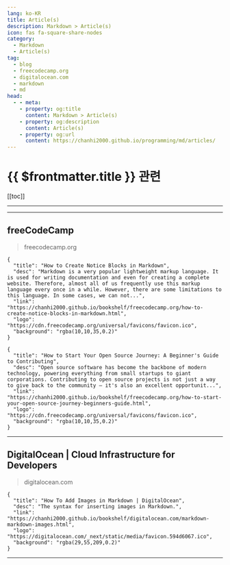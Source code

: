 ```yaml
---
lang: ko-KR
title: Article(s)
description: Markdown > Article(s)
icon: fas fa-square-share-nodes
category: 
  - Markdown
  - Article(s)
tag: 
  - blog
  - freecodecamp.org
  - digitalocean.com
  - markdown
  - md
head:
  - - meta:
    - property: og:title
      content: Markdown > Article(s)
    - property: og:description
      content: Article(s)
    - property: og:url
      content: https://chanhi2000.github.io/programming/md/articles/
---
```


# {{ $frontmatter.title }} 관련

<SiteInfo
  name="freeCodeCamp Programming Tutorials: Python, JavaScript, Git & More"
  desc="Browse thousands of programming tutorials written by experts. Learn Web Development, Data Science, DevOps, Security, and get developer career advice."
  url="https://freecodecamp.org/news/"
  logo="https://cdn.freecodecamp.org/universal/favicons/favicon.ico"
  preview="https://cdn.freecodecamp.org/platform/universal/fcc_meta_1920X1080-indigo.png"/>

<SiteInfo
  name="DigitalOcean | Cloud Infrastructure for Developers"
  desc="An ocean of simple, scalable cloud solutions."
  url="https://digitalocean.com/community/tutorials?sort_by=oldest"
  logo="https://digitalocean.com/_next/static/media/favicon.594d6067.ico"
  preview="https://www.digitalocean.com/_next/static/media/social-share-default.e8530e9e.jpeg"/>

[[toc]]

---

---

## <FontIcon icon="fa-brands fa-free-code-camp"/>freeCodeCamp

> freecodecamp.org

```component VPCard
{
  "title": "How to Create Notice Blocks in Markdown",
  "desc": "Markdown is a very popular lightweight markup language. It is used for writing documentation and even for creating a complete website. Therefore, almost all of us frequently use this markup language every once in a while. However, there are some limitations to this language. In some cases, we can not...",
  "link": "https://chanhi2000.github.io/bookshelf/freecodecamp.org/how-to-create-notice-blocks-in-markdown.html",
  "logo": "https://cdn.freecodecamp.org/universal/favicons/favicon.ico",
  "background": "rgba(10,10,35,0.2)"
}
```

```component VPCard
{
  "title": "How to Start Your Open Source Journey: A Beginner's Guide to Contributing",
  "desc": "Open source software has become the backbone of modern technology, powering everything from small startups to giant corporations. Contributing to open source projects is not just a way to give back to the community – it's also an excellent opportunit...",
  "link": "https://chanhi2000.github.io/bookshelf/freecodecamp.org/how-to-start-your-open-source-journey-beginners-guide.html",
  "logo": "https://cdn.freecodecamp.org/universal/favicons/favicon.ico",
  "background": "rgba(10,10,35,0.2)"
}
```

<!-- END: freecodecamp.org -->

---

## <FontIcon icon="fa-brands fa-digital-ocean"/>DigitalOcean | Cloud Infrastructure for Developers

> digitalocean.com

```component VPCard
{
  "title": "How To Add Images in Markdown | DigitalOcean",
  "desc": "The syntax for inserting images in Markdown.",
  "link": "https://chanhi2000.github.io/bookshelf/digitalocean.com/markdown-markdown-images.html",
  "logo": "https://digitalocean.com/_next/static/media/favicon.594d6067.ico",
  "background": "rgba(29,55,209,0.2)"
}
```

<!-- END: digitalocean.com -->

---

<TagLinks />
